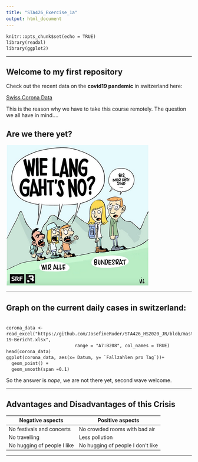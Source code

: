 ```yaml
---
title: "STA426_Exercise_1a"
output: html_document
---
```


```{r setup, include=FALSE}
knitr::opts_chunk$set(echo = TRUE)
library(readxl)
library(ggplot2)
```

***

## Welcome to my first repository

Check out the recent data on the **covid19 pandemic** in switzerland here:

[Swiss Corona Data](https://www.corona-data.ch/>)

This is the reason why we have to take this course remotely. The question we all have in mind....


## Are we there yet?

![](https://github.com/JosefineRuder/STA426_HS2020_JR/blob/master/picture_coronapandemia.PNG)

***


## Graph on the current daily cases in switzerland:

```{r graph corona}

corona_data <- read_excel("https://github.com/JosefineRuder/STA426_HS2020_JR/blob/master/200325_Datengrundlage_Grafiken_COVID-19-Bericht.xlsx",  
                          range = "A7:B208", col_names = TRUE)
head(corona_data)
ggplot(corona_data, aes(x= Datum, y= `Fallzahlen pro Tag`))+
  geom_point() +
  geom_smooth(span =0.1)
```

So the answer is *nope*, we are not there yet, second wave welcome.

***

## Advantages and Disadvantages of this Crisis


Negative aspects | Positive aspects
---| ---
No festivals and concerts | No crowded rooms with bad air
No travelling | Less pollution
No hugging of people I like | No hugging of people I don't like

***
